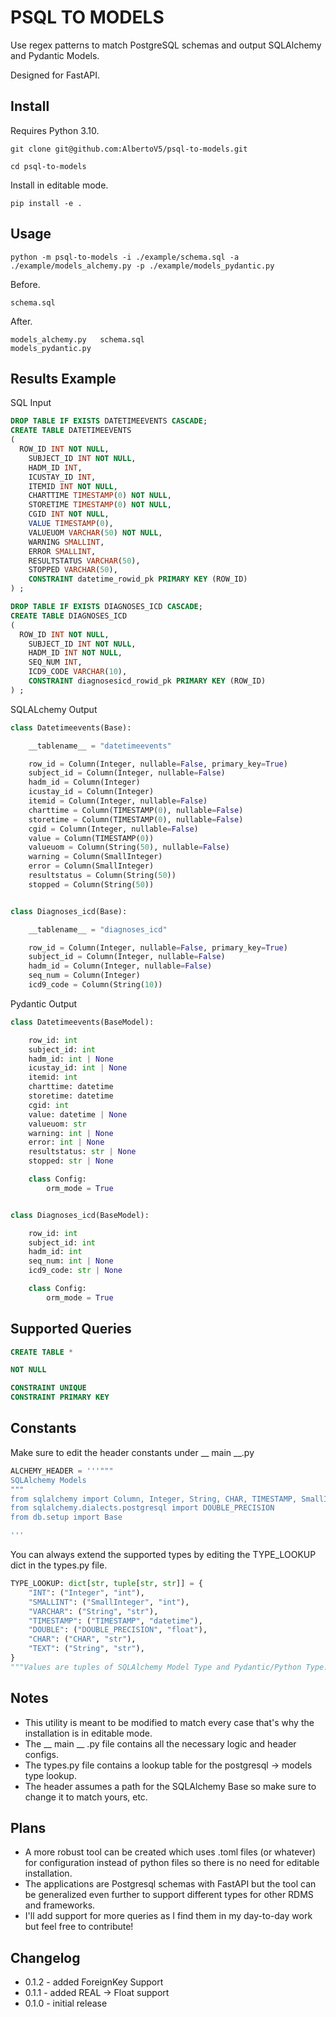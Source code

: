 # PSQL TO MODELS

Use regex patterns to match PostgreSQL schemas and output SQLAlchemy and Pydantic Models. 

Designed for FastAPI.

## Install

Requires Python 3.10.

```shell
git clone git@github.com:AlbertoV5/psql-to-models.git
```

```shell
cd psql-to-models
```
Install in editable mode.
```shell
pip install -e .
```

## Usage

```shell
python -m psql-to-models -i ./example/schema.sql -a ./example/models_alchemy.py -p ./example/models_pydantic.py
```
Before.
```shell
schema.sql
```
After.
```shell
models_alchemy.py	schema.sql
models_pydantic.py
```

## Results Example

SQL Input
```sql
DROP TABLE IF EXISTS DATETIMEEVENTS CASCADE;
CREATE TABLE DATETIMEEVENTS
(
  ROW_ID INT NOT NULL,
	SUBJECT_ID INT NOT NULL,
	HADM_ID INT,
	ICUSTAY_ID INT,
	ITEMID INT NOT NULL,
	CHARTTIME TIMESTAMP(0) NOT NULL,
	STORETIME TIMESTAMP(0) NOT NULL,
	CGID INT NOT NULL,
	VALUE TIMESTAMP(0),
	VALUEUOM VARCHAR(50) NOT NULL,
	WARNING SMALLINT,
	ERROR SMALLINT,
	RESULTSTATUS VARCHAR(50),
	STOPPED VARCHAR(50),
	CONSTRAINT datetime_rowid_pk PRIMARY KEY (ROW_ID)
) ;

DROP TABLE IF EXISTS DIAGNOSES_ICD CASCADE;
CREATE TABLE DIAGNOSES_ICD
(
  ROW_ID INT NOT NULL,
	SUBJECT_ID INT NOT NULL,
	HADM_ID INT NOT NULL,
	SEQ_NUM INT,
	ICD9_CODE VARCHAR(10),
	CONSTRAINT diagnosesicd_rowid_pk PRIMARY KEY (ROW_ID)
) ;
```
SQLALchemy Output

```python
class Datetimeevents(Base):

    __tablename__ = "datetimeevents"

    row_id = Column(Integer, nullable=False, primary_key=True)
    subject_id = Column(Integer, nullable=False)
    hadm_id = Column(Integer)
    icustay_id = Column(Integer)
    itemid = Column(Integer, nullable=False)
    charttime = Column(TIMESTAMP(0), nullable=False)
    storetime = Column(TIMESTAMP(0), nullable=False)
    cgid = Column(Integer, nullable=False)
    value = Column(TIMESTAMP(0))
    valueuom = Column(String(50), nullable=False)
    warning = Column(SmallInteger)
    error = Column(SmallInteger)
    resultstatus = Column(String(50))
    stopped = Column(String(50))


class Diagnoses_icd(Base):

    __tablename__ = "diagnoses_icd"

    row_id = Column(Integer, nullable=False, primary_key=True)
    subject_id = Column(Integer, nullable=False)
    hadm_id = Column(Integer, nullable=False)
    seq_num = Column(Integer)
    icd9_code = Column(String(10))
```

Pydantic Output

```python
class Datetimeevents(BaseModel):

    row_id: int
    subject_id: int
    hadm_id: int | None
    icustay_id: int | None
    itemid: int
    charttime: datetime
    storetime: datetime
    cgid: int
    value: datetime | None
    valueuom: str
    warning: int | None
    error: int | None
    resultstatus: str | None
    stopped: str | None

    class Config:
        orm_mode = True


class Diagnoses_icd(BaseModel):

    row_id: int
    subject_id: int
    hadm_id: int
    seq_num: int | None
    icd9_code: str | None

    class Config:
        orm_mode = True
```

## Supported Queries

```sql
CREATE TABLE *
```

```sql
NOT NULL
```

```sql
CONSTRAINT UNIQUE
CONSTRAINT PRIMARY KEY
```

## Constants

Make sure to edit the header constants under __ main __.py

```python
ALCHEMY_HEADER = '''"""
SQLAlchemy Models
"""
from sqlalchemy import Column, Integer, String, CHAR, TIMESTAMP, SmallInteger
from sqlalchemy.dialects.postgresql import DOUBLE_PRECISION
from db.setup import Base

'''
```

You can always extend the supported types by editing the TYPE_LOOKUP dict in the types.py file.

```python
TYPE_LOOKUP: dict[str, tuple[str, str]] = {
    "INT": ("Integer", "int"),
    "SMALLINT": ("SmallInteger", "int"),
    "VARCHAR": ("String", "str"),
    "TIMESTAMP": ("TIMESTAMP", "datetime"),
    "DOUBLE": ("DOUBLE_PRECISION", "float"),
    "CHAR": ("CHAR", "str"),
    "TEXT": ("String", "str"),
}
"""Values are tuples of SQLAlchemy Model Type and Pydantic/Python Type."""
```

## Notes

- This utility is meant to be modified to match every case that's why the installation is in editable mode.
- The __ main __ .py file contains all the necessary logic and header configs.
- The types.py file contains a lookup table for the postgresql -> models type lookup.
- The header assumes a path for the SQLAlchemy Base so make sure to change it to match yours, etc.

## Plans

- A more robust tool can be created which uses .toml files (or whatever) for configuration instead of python files so there is no need for editable installation.
- The applications are Postgresql schemas with FastAPI but the tool can be generalized even further to support different types for other RDMS and frameworks.
- I'll add support for more queries as I find them in my day-to-day work but feel free to contribute!

## Changelog

- 0.1.2 - added ForeignKey Support
- 0.1.1 - added REAL -> Float support
- 0.1.0 - initial release